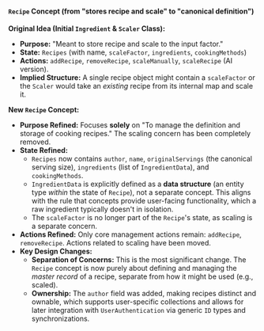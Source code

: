#### `Recipe` Concept (from "stores recipe and scale" to "canonical definition")

**Original Idea (Initial `Ingredient` & `Scaler` Class):**
*   **Purpose:** "Meant to store recipe and scale to the input factor."
*   **State:** `Recipes` (with name, `scaleFactor`, `ingredients`, `cookingMethods`)
*   **Actions:** `addRecipe`, `removeRecipe`, `scaleManually`, `scaleRecipe` (AI version).
*   **Implied Structure:** A single recipe object might contain a `scaleFactor` or the `Scaler` would take an *existing* recipe from its internal map and scale it.

**New `Recipe` Concept:**
*   **Purpose Refined:** Focuses **solely** on "To manage the definition and storage of cooking recipes." The scaling concern has been completely removed.
*   **State Refined:**
    *   `Recipes` now contains `author`, `name`, `originalServings` (the canonical serving size), `ingredients` (list of `IngredientData`), and `cookingMethods`.
    *   `IngredientData` is explicitly defined as a **data structure** (an entity type *within* the state of `Recipe`), not a separate concept. This aligns with the rule that concepts provide user-facing functionality, which a raw ingredient typically doesn't in isolation.
    *   The `scaleFactor` is no longer part of the `Recipe`'s state, as scaling is a separate concern.
*   **Actions Refined:** Only core management actions remain: `addRecipe`, `removeRecipe`. Actions related to scaling have been moved.
*   **Key Design Changes:**
    *   **Separation of Concerns:** This is the most significant change. The `Recipe` concept is now purely about defining and managing the *master record* of a recipe, separate from how it might be used (e.g., scaled).
    *   **Ownership:** The `author` field was added, making recipes distinct and ownable, which supports user-specific collections and allows for later integration with `UserAuthentication` via generic `ID` types and synchronizations.